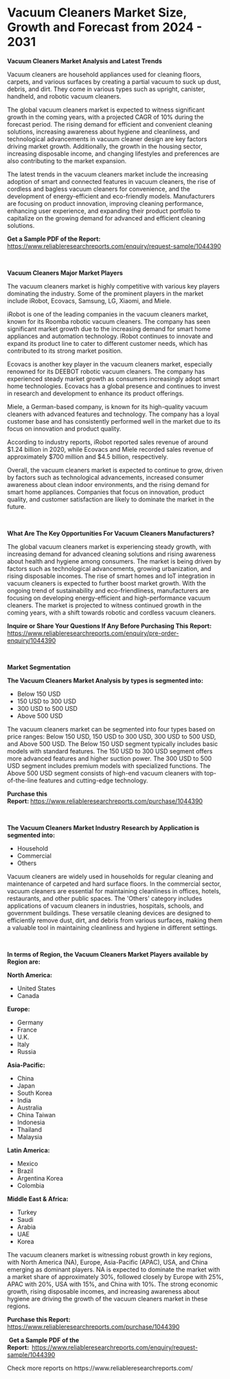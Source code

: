 <p><h1>Vacuum Cleaners Market Size, Growth and Forecast from 2024 - 2031</h1></p><p><strong>Vacuum Cleaners Market Analysis and Latest Trends</strong></p>
<p><p>Vacuum cleaners are household appliances used for cleaning floors, carpets, and various surfaces by creating a partial vacuum to suck up dust, debris, and dirt. They come in various types such as upright, canister, handheld, and robotic vacuum cleaners.</p><p>The global vacuum cleaners market is expected to witness significant growth in the coming years, with a projected CAGR of 10% during the forecast period. The rising demand for efficient and convenient cleaning solutions, increasing awareness about hygiene and cleanliness, and technological advancements in vacuum cleaner design are key factors driving market growth. Additionally, the growth in the housing sector, increasing disposable income, and changing lifestyles and preferences are also contributing to the market expansion.</p><p>The latest trends in the vacuum cleaners market include the increasing adoption of smart and connected features in vacuum cleaners, the rise of cordless and bagless vacuum cleaners for convenience, and the development of energy-efficient and eco-friendly models. Manufacturers are focusing on product innovation, improving cleaning performance, enhancing user experience, and expanding their product portfolio to capitalize on the growing demand for advanced and efficient cleaning solutions.</p></p>
<p><strong>Get a Sample PDF of the Report:&nbsp;</strong> <a href="https://www.reliableresearchreports.com/enquiry/request-sample/1044390">https://www.reliableresearchreports.com/enquiry/request-sample/1044390</a></p>
<p>&nbsp;</p>
<p><strong>Vacuum Cleaners Major Market Players</strong></p>
<p><p>The vacuum cleaners market is highly competitive with various key players dominating the industry. Some of the prominent players in the market include iRobot, Ecovacs, Samsung, LG, Xiaomi, and Miele.</p><p>iRobot is one of the leading companies in the vacuum cleaners market, known for its Roomba robotic vacuum cleaners. The company has seen significant market growth due to the increasing demand for smart home appliances and automation technology. iRobot continues to innovate and expand its product line to cater to different customer needs, which has contributed to its strong market position.</p><p>Ecovacs is another key player in the vacuum cleaners market, especially renowned for its DEEBOT robotic vacuum cleaners. The company has experienced steady market growth as consumers increasingly adopt smart home technologies. Ecovacs has a global presence and continues to invest in research and development to enhance its product offerings.</p><p>Miele, a German-based company, is known for its high-quality vacuum cleaners with advanced features and technology. The company has a loyal customer base and has consistently performed well in the market due to its focus on innovation and product quality.</p><p>According to industry reports, iRobot reported sales revenue of around $1.24 billion in 2020, while Ecovacs and Miele recorded sales revenue of approximately $700 million and $4.5 billion, respectively.</p><p>Overall, the vacuum cleaners market is expected to continue to grow, driven by factors such as technological advancements, increased consumer awareness about clean indoor environments, and the rising demand for smart home appliances. Companies that focus on innovation, product quality, and customer satisfaction are likely to dominate the market in the future.</p></p>
<p>&nbsp;</p>
<p><strong>What Are The Key Opportunities For Vacuum Cleaners Manufacturers?</strong></p>
<p><p>The global vacuum cleaners market is experiencing steady growth, with increasing demand for advanced cleaning solutions and rising awareness about health and hygiene among consumers. The market is being driven by factors such as technological advancements, growing urbanization, and rising disposable incomes. The rise of smart homes and IoT integration in vacuum cleaners is expected to further boost market growth. With the ongoing trend of sustainability and eco-friendliness, manufacturers are focusing on developing energy-efficient and high-performance vacuum cleaners. The market is projected to witness continued growth in the coming years, with a shift towards robotic and cordless vacuum cleaners.</p></p>
<p><strong>Inquire or Share Your Questions If Any Before Purchasing This Report:</strong> <a href="https://www.reliableresearchreports.com/enquiry/pre-order-enquiry/1044390">https://www.reliableresearchreports.com/enquiry/pre-order-enquiry/1044390</a></p>
<p>&nbsp;</p>
<p><strong>Market Segmentation</strong></p>
<p><strong>The Vacuum Cleaners Market Analysis by types is segmented into:</strong></p>
<p><ul><li>Below 150 USD</li><li>150 USD to 300 USD</li><li>300 USD to 500 USD</li><li>Above 500 USD</li></ul></p>
<p><p>The vacuum cleaners market can be segmented into four types based on price ranges: Below 150 USD, 150 USD to 300 USD, 300 USD to 500 USD, and Above 500 USD. The Below 150 USD segment typically includes basic models with standard features. The 150 USD to 300 USD segment offers more advanced features and higher suction power. The 300 USD to 500 USD segment includes premium models with specialized functions. The Above 500 USD segment consists of high-end vacuum cleaners with top-of-the-line features and cutting-edge technology.</p></p>
<p><strong>Purchase this Report:&nbsp;</strong><a href="https://www.reliableresearchreports.com/purchase/1044390">https://www.reliableresearchreports.com/purchase/1044390</a></p>
<p>&nbsp;</p>
<p><strong>The Vacuum Cleaners Market Industry Research by Application is segmented into:</strong></p>
<p><ul><li>Household</li><li>Commercial</li><li>Others</li></ul></p>
<p><p>Vacuum cleaners are widely used in households for regular cleaning and maintenance of carpeted and hard surface floors. In the commercial sector, vacuum cleaners are essential for maintaining cleanliness in offices, hotels, restaurants, and other public spaces. The 'Others' category includes applications of vacuum cleaners in industries, hospitals, schools, and government buildings. These versatile cleaning devices are designed to efficiently remove dust, dirt, and debris from various surfaces, making them a valuable tool in maintaining cleanliness and hygiene in different settings.</p></p>
<p>&nbsp;</p>
<p><strong>In terms of Region, the Vacuum Cleaners Market Players available by Region are:</strong></p>
<p>
    <p> <strong> North America: </strong>
        <ul>
            <li>United States</li>
            <li>Canada</li>
        </ul>
        </p> 
    <p> <strong> Europe: </strong>
        <ul>
            <li>Germany</li>
            <li>France</li>
            <li>U.K.</li>
            <li>Italy</li>
            <li>Russia</li>
        </ul>
        </p> 
    <p> <strong> Asia-Pacific: </strong>
        <ul>
            <li>China</li>
            <li>Japan</li>
            <li>South Korea</li>
            <li>India</li>
            <li>Australia</li>
            <li>China Taiwan</li>
            <li>Indonesia</li>
            <li>Thailand</li>
            <li>Malaysia</li>
        </ul>
        </p> 
    <p> <strong> Latin America: </strong>
        <ul>
            <li>Mexico</li>
            <li>Brazil</li>
            <li>Argentina Korea</li>
            <li>Colombia</li>
        </ul>
        </p> 
    <p> <strong> Middle East & Africa: </strong>
        <ul>
            <li>Turkey</li>
            <li>Saudi</li>
            <li>Arabia</li>
            <li>UAE</li>
            <li>Korea</li>
        </ul>
    </p>
    </p>
<p><p>The vacuum cleaners market is witnessing robust growth in key regions, with North America (NA), Europe, Asia-Pacific (APAC), USA, and China emerging as dominant players. NA is expected to dominate the market with a market share of approximately 30%, followed closely by Europe with 25%, APAC with 20%, USA with 15%, and China with 10%. The strong economic growth, rising disposable incomes, and increasing awareness about hygiene are driving the growth of the vacuum cleaners market in these regions.</p></p>
<p><strong>Purchase this Report: </strong><a href="https://www.reliableresearchreports.com/purchase/1044390">https://www.reliableresearchreports.com/purchase/1044390</a></p>
<p>&nbsp;<strong>Get a Sample PDF of the Report:&nbsp;&nbsp;</strong><a href="https://www.reliableresearchreports.com/enquiry/request-sample/1044390">https://www.reliableresearchreports.com/enquiry/request-sample/1044390</a></p>
<p><strong></strong></p>
<p>Check more reports on https://www.reliableresearchreports.com/</p>